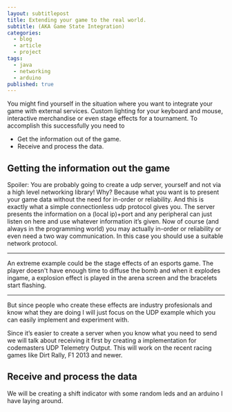 ```yaml
---
layout: subtitlepost
title: Extending your game to the real world.
subtitle: (AKA Game State Integration)
categories:
  - blog
  - article
  - project
tags:
  - java
  - networking
  - arduino
published: true
---
```


You might find yourself in the situation where you want to integrate your game with external services. Custom lighting for your keyboard and mouse, interactive merchandise or even stage effects for a tournament.
To accomplish this successfully you need to

* Get the information out of the game.
* Receive and process the data.

## Getting the information out the game
Spoiler: You are probably going to create a udp server, yourself and not via a high level networking library!
Why? Because what you want is to present your game data without the need for in-order or reliability. And this is exactly what a simple connectionless udp protocol gives you. The server presents the information on a (local ip)+port and any peripheral can just listen on here and use whatever information it’s given. Now of course (and always in the programming world) you may actually in-order or reliability or even need a two way communication. In this case you should use a suitable network protocol.

---- 
An extreme example could be the stage effects of an esports game. The player doesn't have enough time to diffuse the bomb and when it explodes ingame, a explosion effect is played in the arena screen and the bracelets start flashing.

----



<div id="player"></div>
<script type="text/javascript" src="https://www.youtube.com/iframe_api"></script>
<script type="text/javascript">
var player;
function onYouTubeIframeAPIReady() {
    player = new YT.Player('player', {
        //height: '390',
        //width: '640',
      	playerVars: {
          controls: 0,
          showinfo: 0,
          modestbranding: 1,
          //loop: 1,
          fs: 0,
          cc_load_policy: 0,
          iv_load_policy: 3,
          start: 2552, //fix for the offset when the video is played for the first time
          autohide: 0
        },
        videoId: 'kgitmggEgrA',
        events: {
            'onReady': onPlayerReady,
            'onStateChange': onPlayerStateChange
        }
    });
}
function onPlayerReady(event) {
    //loopStart();
    //player.seekTo(2552);
    player.mute();
    //player.stopVideo();
}
function loopStart() {
    player.seekTo(2552);
}
function autoStop(){
        //player.seekTo(2552);
        player.stopVideo();
}
function onPlayerStateChange(event) {
    if (event.data == YT.PlayerState.PLAYING) {
        setTimeout(loopStart, 12200);
        //player.seekTo(2552);
        //player.stopVideo();
    }
}
</script>

But since people who create these effects are industry profesionals and know what they are doing I will just focus on the UDP example which you can easily implement and experiment with.
 
Since it’s easier to create a server when you know what you need to send we will talk about receiving it first by creating a implementation for codemasters UDP Telemetry Output. This will work on the recent racing games like Dirt Rally, F1 2013 and newer.
## Receive and process the data
We will be creating a shift indicator with some random leds and an arduino I have laying around.
